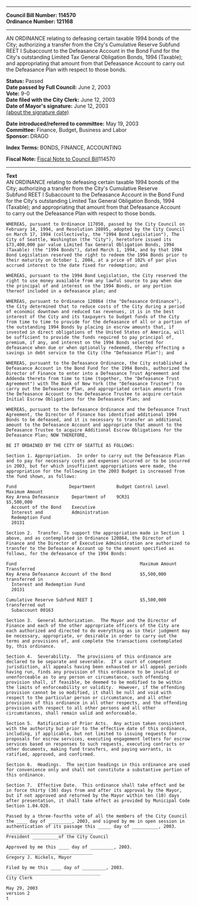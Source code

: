 * * * * *  
  
**Council Bill Number: [](#h0)[](#h2)114570**   
**Ordinance Number: 121168**  
  
* * * * *  
  
AN ORDINANCE relating to defeasing certain taxable 1994 bonds of the City; authorizing a transfer from the City's Cumulative Reserve Subfund REET I Subaccount to the Defeasance Account in the Bond Fund for the City's outstanding Limited Tax General Obligation Bonds, 1994 (Taxable); and appropriating that amount from that Defeasance Account to carry out the Defeasance Plan with respect to those bonds.  
  
**Status:** Passed   
**Date passed by Full Council:** June 2, 2003   
**Vote:** 9-0   
**Date filed with the City Clerk:** June 12, 2003   
**Date of Mayor's signature:** June 12, 2003   
[(about the signature date)](/~public/approvaldate.htm)   
  
  
**Date introduced/referred to committee:** May 19, 2003   
**Committee:** Finance, Budget, Business and Labor   
**Sponsor:** DRAGO   
  
**Index Terms:** BONDS, FINANCE, ACCOUNTING  
  
**Fiscal Note:** [Fiscal Note to Council Bill](http://clerk.seattle.gov/~public/fnote/114570.htm)[](#h1)[](#h3)114570  
  
* * * * *  
  
**Text**  
    AN ORDINANCE relating to defeasing certain taxable 1994 bonds of the  
    City; authorizing a transfer from the City's Cumulative Reserve  
    Subfund REET I Subaccount to the Defeasance Account in the Bond Fund  
    for the City's outstanding Limited Tax General Obligation Bonds, 1994  
    (Taxable); and appropriating that amount from that Defeasance Account  
    to carry out the Defeasance Plan with respect to those bonds.  
  
    WHEREAS, pursuant to Ordinance 117050, passed by the City Council on  
    February 14, 1994, and Resolution 28895, adopted by the City Council  
    on March 17, 1994 (collectively, the "1994 Bond Legislation"), The  
    City of Seattle, Washington (the "City"), heretofore issued its  
    $73,400,000 par value Limited Tax General Obligation Bonds, 1994  
    (Taxable) (the "1994 Bonds"), dated March 1, 1994, and by that 1994  
    Bond Legislation reserved the right to redeem the 1994 Bonds prior to  
    their maturity on October 1, 2004, at a price of 102% of par plus  
    accrued interest to the date fixed for redemption; and  
  
    WHEREAS, pursuant to the 1994 Bond Legislation, the City reserved the  
    right to use money available from any lawful source to pay when due  
    the principal of and interest on the 1994 Bonds, or any portion  
    thereof included in a defeasance plan; and  
  
    WHEREAS, pursuant to Ordinance 120864 (the "Defeasance Ordinance"),  
    the City determined that to reduce costs of the City during a period  
    of economic downtown and reduced tax revenues, it is in the best  
    interest of the City and its taxpayers to budget funds of the City  
    from time to time to provide for the defeasance of all or a portion of  
    the outstanding 1994 Bonds by placing in escrow amounts that, if  
    invested in direct obligations of the United States of America, will  
    be sufficient to provide the funds required to pay principal of,  
    premium, if any, and interest on the 1994 Bonds selected for  
    defeasance when due or when optionally redeemed, thereby effecting a  
    savings in debt service to the City (the "Defeasance Plan"); and  
  
    WHEREAS, pursuant to the Defeasance Ordinance, the City established a  
    Defeasance Account in the Bond Fund for the 1994 Bonds, authorized the  
    Director of Finance to enter into a Defeasance Trust Agreement and  
    Addenda thereto from time to time (together, the "Defeasance Trust  
    Agreement") with The Bank of New York (the "Defeasance Trustee") to  
    carry out the Defeasance Plan, and appropriated certain amounts from  
    the Defeasance Account to the Defeasance Trustee to acquire certain  
    Initial Escrow Obligations for the Defeasance Plan; and  
  
    WHEREAS, pursuant to the Defeasance Ordinance and the Defeasance Trust  
    Agreement, the Director of Finance has identified additional 1994  
    Bonds to be defeased, and it is necessary to transfer an additional  
    amount to the Defeasance Account and appropriate that amount to the  
    Defeasance Trustee to acquire Additional Escrow Obligations for the  
    Defeasance Plan; NOW THEREFORE,  
  
    BE IT ORDAINED BY THE CITY OF SEATTLE AS FOLLOWS:  
  
    Section 1. Appropriation.  In order to carry out the Defeasance Plan  
    and to pay for necessary costs and expenses incurred or to be incurred  
    in 2003, but for which insufficient appropriations were made, the  
    appropriation for the following in the 2003 Budget is increased from  
    the fund shown, as follows:  
  
    Fund                    Department        Budget Control Level   Maximum Amount  
    Key Arena Defeasance     Department of    9CR31                  $5,500,000  
      Account of the Bond    Executive  
      Interest and           Administration  
      Redemption Fund  
      20131  
  
    Section 2.  Transfer. To support the appropriation made in Section 1  
    above, and as contemplated in Ordinance 120864, the Director of  
    Finance and the Director of Executive Administration are authorized to  
    transfer to the Defeasance Account up to the amount specified as  
    follows, for the defeasance of the 1994 Bonds:  
  
    Fund                                               Maximum Amount Transferred  
    Key Arena Defeasance Account of the Bond           $5,500,000 transferred in  
      Interest and Redemption Fund  
      20131  
  
    Cumulative Reserve Subfund REET I                  $5,500,000 transferred out  
      Subaccount 00163  
  
    Section 3.  General Authorization.  The Mayor and the Director of  
    Finance and each of the other appropriate officers of the City are  
    each authorized and directed to do everything as in their judgment may  
    be necessary, appropriate, or desirable in order to carry out the  
    terms and provisions of, and complete the transactions contemplated  
    by, this ordinance.  
  
    Section 4.  Severability.  The provisions of this ordinance are  
    declared to be separate and severable.  If a court of competent  
    jurisdiction, all appeals having been exhausted or all appeal periods  
    having run, finds any provision of this ordinance to be invalid or  
    unenforceable as to any person or circumstance, such offending  
    provision shall, if feasible, be deemed to be modified to be within  
    the limits of enforceability or validity.  However, if the offending  
    provision cannot be so modified, it shall be null and void with  
    respect to the particular person or circumstance, and all other  
    provisions of this ordinance in all other respects, and the offending  
    provision with respect to all other persons and all other  
    circumstances, shall remain valid and enforceable.  
  
    Section 5.  Ratification of Prior Acts.  Any action taken consistent  
    with the authority but prior to the effective date of this ordinance,  
    including, if applicable, but not limited to issuing requests for  
    proposals for escrow services, executing engagement letters for escrow  
    services based on responses to such requests, executing contracts or  
    other documents, making fund transfers, and paying warrants, is  
    ratified, approved, and confirmed.  
  
    Section 6.  Headings.  The section headings in this ordinance are used  
    for convenience only and shall not constitute a substantive portion of  
    this ordinance.  
  
    Section 7.  Effective Date.  This ordinance shall take effect and be  
    in force thirty (30) days from and after its approval by the Mayor,  
    but if not approved and returned by the Mayor within ten (10) days  
    after presentation, it shall take effect as provided by Municipal Code  
    Section 1.04.020.  
  
    Passed by a three-fourths vote of all the members of the City Council  
    the ____ day of _________, 2003, and signed by me in open session in  
    authentication of its passage this _____ day of __________, 2003.  
    _________________________________  
    President __________of the City Council  
  
    Approved by me this ____ day of _________, 2003.  
    _________________________________  
    Gregory J. Nickels, Mayor  
  
    Filed by me this ____ day of _________, 2003.  
    ____________________________________  
    City Clerk  
  
    May 29, 2003  
    version 2  
    t  

